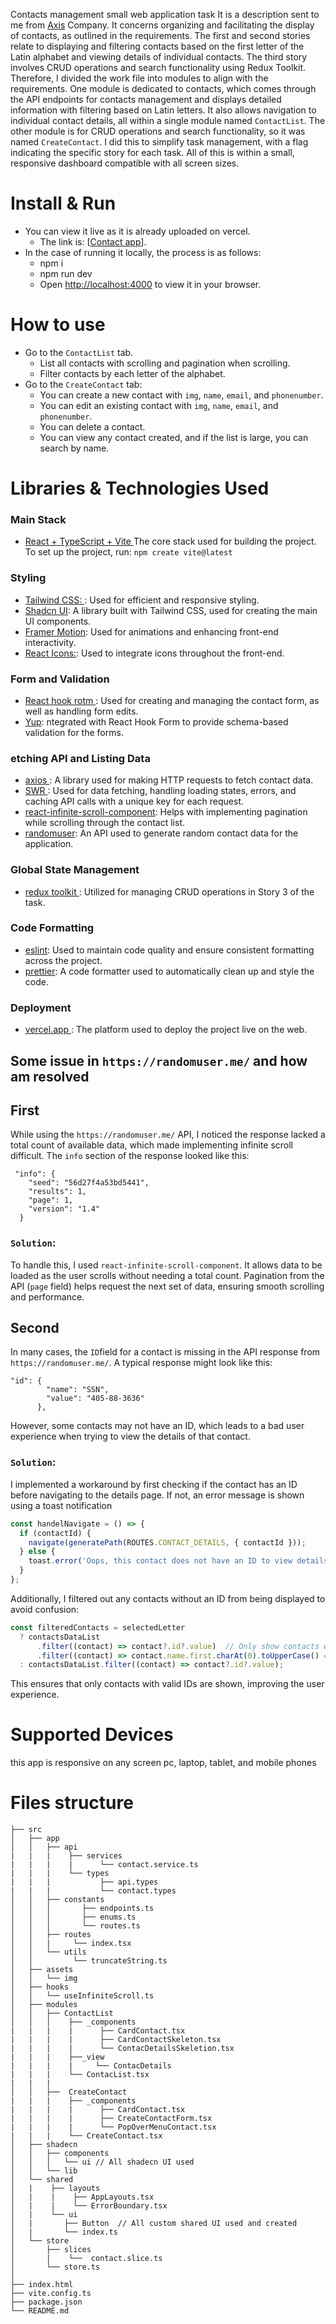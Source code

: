 Contacts management small web application task
It is a description sent to me from [Axis](https://axisapp.com/) Company. It concerns organizing and facilitating the display of contacts, as outlined in the requirements. The first and second stories relate to displaying and filtering contacts based on the first letter of the Latin alphabet and viewing details of individual contacts.
The third story involves CRUD operations and search functionality using Redux Toolkit. Therefore, I divided the work file into modules to align with the requirements.
One module is dedicated to contacts, which comes through the API endpoints for contacts management and displays detailed information with filtering based on Latin letters. It also allows navigation to individual contact details, all within a single module named `ContactList`.
The other module is for CRUD operations and search functionality, so it was named `CreateContact`. I did this to simplify task management, with a flag indicating the specific story for each task. All of this is within a small, responsive dashboard compatible with all screen sizes.


# Install & Run
  - You can view it live as it is already uploaded on vercel.
     - The link is: [[Contact app](https://contacts-management-client-web.vercel.app/)].
  - In the case of running it locally, the process is as follows:
     - npm i
     - npm run dev 
     - Open [http://localhost:4000](http://localhost:4000) to view it in your browser.


 # How to use
   - Go to the `ContactList` tab.
     - List all contacts with scrolling and pagination when scrolling.
     - Filter contacts by each letter of the alphabet.
   - Go to the `CreateContact` tab:
     - You can create a new contact with `img`, `name`, `email`, and `phonenumber`.
     - You can edit an existing contact with `img`, `name`, `email`, and `phonenumber`.
     - You can delete a contact.
     - You can view any contact created, and if the list is large, you can search by name.


# Libraries & Technologies Used
 ###  Main Stack
 -  [React + TypeScript + Vite ](https://vitejs.dev/guide/) The core stack used for building the project. To set up the project, run: `npm create vite@latest`
 ###  Styling 
 -  [Tailwind CSS: ](https://tailwindcss.com/): Used for efficient and responsive styling.
 -  [Shadcn UI](https://ui.shadcn.com/): A library built with Tailwind CSS, used for creating the main UI components.
 -  [Framer Motion](https://www.framer.com/motion/ ): Used for animations and enhancing front-end interactivity.
 -  [React Icons:](https://react-icons.github.io/react-icons/ ): Used to integrate icons throughout the front-end.
 ###  Form and Validation
 -  [React hook rotm ](https://www.react-hook-form.com/): Used for creating and managing the contact form, as well as handling form edits.
 -  [Yup](https://github.com/jquense/yup/tree/pre-v1): ntegrated with React Hook Form to provide schema-based validation for the forms.
  ###  etching API and Listing Data
 -  [axios ](https://axios-http.com/docs/intro): A library used for making HTTP requests to fetch contact data.
 -  [SWR ](https://swr.vercel.app/): Used for data fetching, handling loading states, errors, and caching API calls with a unique key for each request.
 -  [react-infinite-scroll-component](https://www.npmjs.com/package/react-infinite-scroll-component): Helps with implementing pagination while scrolling through the contact list.
 -  [randomuser](https://randomuser.me/): An API used to generate random contact data for the application.
  ###  Global State Management
 -  [redux toolkit ](https://redux-toolkit.js.org/): Utilized for managing CRUD operations in Story 3 of the task.
  ###  Code Formatting
 -  [eslint](https://vercel.com/ ): Used to maintain code quality and ensure consistent formatting across the project.
 -  [prettier](https://vercel.com/ ): A code formatter used to automatically clean up and style the code.
 ###   Deployment
 -  [vercel.app ](https://vercel.com/ ): The platform used to deploy the project live on the web.


## Some issue in  `https://randomuser.me/`  and how am resolved 
##  First 
While using the `https://randomuser.me/` API, I noticed the response lacked a total count of available data, which made implementing infinite scroll difficult. The `info` section of the response looked like this:
``` jason
 "info": {
    "seed": "56d27f4a53bd5441",
    "results": 1,
    "page": 1,
    "version": "1.4"
  }
```
### `Solution`:
To handle this, I used `react-infinite-scroll-component`. It allows data to be loaded as the user scrolls without needing a total count. Pagination from the API (`page` field) helps request the next set of data, ensuring smooth scrolling and performance.
##  Second 
In many cases, the `ID`field for a contact is missing in the API response from` https://randomuser.me/`. A typical response might look like this:
``` jason
"id": {
        "name": "SSN",
        "value": "405-88-3636"
      }, 
```
However, some contacts may not have an ID, which leads to a bad user experience when trying to view the details of that contact.
### `Solution`:
I implemented a workaround by first checking if the contact has an ID before navigating to the details page. If not, an error message is shown using a toast notification
``` js
const handelNavigate = () => {
  if (contactId) {
    navigate(generatePath(ROUTES.CONTACT_DETAILS, { contactId }));
  } else {
    toast.error('Oops, this contact does not have an ID to view details. Please try another contact.');
  }
};
```
Additionally, I filtered out any contacts without an ID from being displayed to avoid confusion:

``` js
const filteredContacts = selectedLetter
  ? contactsDataList
      .filter((contact) => contact?.id?.value)  // Only show contacts with an ID
      .filter((contact) => contact.name.first.charAt(0).toUpperCase() === selectedLetter)
  : contactsDataList.filter((contact) => contact?.id?.value);
```
This ensures that only contacts with valid IDs are shown, improving the user experience.


# Supported Devices
this app is responsive on any screen pc, laptop, tablet, and mobile phones


# Files structure
```
├── src
│   ├── app
│   │   ├── api
|   |   |    ├── services
|   |   |    |      └── contact.service.ts
|   |   |    └── types
|   |   |           ├── api.types
|   |   |           └── contact.types
│   │   ├── constants
│   │   │       ├── endpoints.ts
│   │   │       ├── enums.ts
│   │   │       └── routes.ts
│   │   ├── routes
│   │   |     └── index.tsx
│   │   └── utils
│   │         └── truncateString.ts
│   ├── assets
│   │   └── img
│   ├── hooks
│   │   └── useInfiniteScroll.ts
│   ├── modules
│   │   ├── ContactList
│   │   │    ├── _components
|   |   |    |      ├── CardContact.tsx
|   |   |    |      ├── CardContactSkeleton.tsx
|   |   |    |      └── ContacDetailsSkeletion.tsx
|   |   |    ├──_view
|   |   |    |     └── ContacDetails
|   |   |    └── ContacList.tsx
|   |   |     
│   │   ├──  CreateContact
|   |   |    ├── _components
|   |   |    |      ├── CardContact.tsx
|   |   |    |      ├── CreateContactForm.tsx
|   |   |    |      └── PopOverMenuContact.tsx
|   |   |    └── CreateContact.tsx
│   ├── shadecn
│   │   ├── components
│   │   │   └── ui // All shadecn UI used
│   │   └── lib
│   └── shared
│   |    ├── layouts
│   |    |    ├── AppLayouts.tsx
│   |    |    └── ErrorBoundary.tsx  
│   |    └── ui
│   |       ├── Button  // All custom shared UI used and created
│   |       └── index.ts
│   └── store
│       ├── slices
│       |    └──  contact.slice.ts
│       └── store.ts
│
├── index.html
├── vite.config.ts
├── package.json
└── README.md
